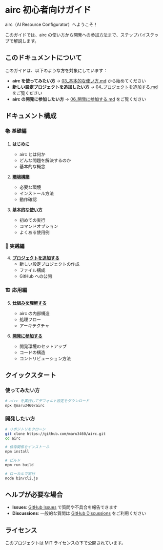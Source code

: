 # airc 初心者向けガイド

airc（AI Resource Configurator）へようこそ！

このガイドでは、airc の使い方から開発への参加方法まで、ステップバイステップで解説します。

## このドキュメントについて

このガイドは、以下のような方を対象にしています：

- **airc を使ってみたい方** → [03_基本的な使い方.md](03_基本的な使い方.md) から始めてください
- **新しい設定プロジェクトを追加したい方** → [04_プロジェクトを追加する.md](04_プロジェクトを追加する.md) をご覧ください
- **airc の開発に参加したい方** → [06_開発に参加する.md](06_開発に参加する.md) をご覧ください

## ドキュメント構成

### 📚 基礎編

1. **[はじめに](01_はじめに.md)**
   - airc とは何か
   - どんな問題を解決するのか
   - 基本的な概念

2. **[環境構築](02_環境構築.md)**
   - 必要な環境
   - インストール方法
   - 動作確認

3. **[基本的な使い方](03_基本的な使い方.md)**
   - 初めての実行
   - コマンドオプション
   - よくある使用例

### 🔧 実践編

4. **[プロジェクトを追加する](04_プロジェクトを追加する.md)**
   - 新しい設定プロジェクトの作成
   - ファイル構成
   - GitHub への公開

### 🏗️ 応用編

5. **[仕組みを理解する](05_仕組みを理解する.md)**
   - airc の内部構造
   - 処理フロー
   - アーキテクチャ

6. **[開発に参加する](06_開発に参加する.md)**
   - 開発環境のセットアップ
   - コードの構造
   - コントリビューション方法

## クイックスタート

### 使ってみたい方

```bash
# airc を実行してデフォルト設定をダウンロード
npx @maru3460/airc
```

### 開発したい方

```bash
# リポジトリをクローン
git clone https://github.com/maru3460/airc.git
cd airc

# 依存関係をインストール
npm install

# ビルド
npm run build

# ローカルで実行
node bin/cli.js
```

## ヘルプが必要な場合

- **Issues**: [GitHub Issues](https://github.com/maru3460/airc/issues) で質問や不具合を報告できます
- **Discussions**: 一般的な質問は [GitHub Discussions](https://github.com/maru3460/airc/discussions) をご利用ください

## ライセンス

このプロジェクトは MIT ライセンスの下で公開されています。
